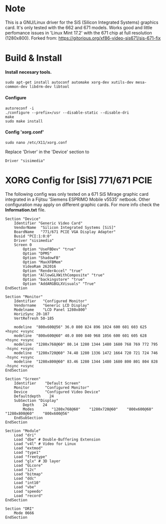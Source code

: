 # Note
This is a GNU/Linux driver for the SiS (Silicon Integrated Systems) graphics card. It's only tested with the 662 and 671 models.
Works good and little perfomance issues in 'Linux Mint 17.2' with the 671 chip at full resolution (1280x800).
Forked from: https://gitorious.org/xf86-video-sis671/sis-671-fix

# Build & Install
#### Install necesary tools.

    sudo apt-get install autoconf automake xorg-dev xutils-dev mesa-common-dev libdrm-dev libtool 
    
#### Configure

    autoreconf -i
    ./configure --prefix=/usr --disable-static --disable-dri
    make
    sudo make install
    
#### Config 'xorg.conf'

    sudo nano /etc/X11/xorg.conf
    
Replace 'Driver' in the 'Device' section to
    
    Driver "sisimedia"

# XORG Config for [SiS] 771/671 PCIE
The following config was only tested on a 671 SiS Mirage graphic card integrated in a Fijitsu 'Siemens ESPRIMO Mobile v5535' netbook. Other configuration may apply on different graphic cards. For more info check the __Information.txt__ file.

	Section "Device"
		Identifier "Generic Video Card"
		VendorName  "Silicon Integrated Systems [SiS]"
		BoardName   "771/671 PCIE VGA Display Adapter"
		Busid "PCI:1:0:0"
		Driver "sisimedia"
		Screen 0
			Option "UseFBDev" "true"
			Option "DPMS"
			Option "ShadowFB"
			Option "MaxXFBMem"
			VideoRam 262016
			Option "RenderAccel" "true"
			Option "AllowGLXWithComposite" "true"
			Option "backingstore" "true"
			Option "AddARGBGLXVisuals" "True" 
	EndSection
 
	Section "Monitor"
		Identifier   "Configured Monitor"
		Vendorname   "Generic LCD Display"
		Modelname    "LCD Panel 1280x800"
		HorizSync 20-107
		VertRefresh 50-185

		modeline  "800x600@56" 36.0 800 824 896 1024 600 601 603 625 +hsync +vsync
		modeline  "800x600@60" 40.0 800 840 968 1056 600 601 605 628 +hsync +vsync
		modeline  "1280x768@60" 80.14 1280 1344 1480 1680 768 769 772 795 -hsync +vsync
		modeline  "1280x720@60" 74.48 1280 1336 1472 1664 720 721 724 746 -hsync +vsync
		modeline  "1280x800@60" 83.46 1280 1344 1480 1680 800 801 804 828 -hsync +vsync
	EndSection
 
	Section "Screen"
		Identifier    "Default Screen"
		Monitor       "Configured Monitor"
		Device        "Configured Video Device"
		Defaultdepth    24
		SubSection "Display"
			Depth    24
			Modes        "1280x768@60"    "1280x720@60"    "800x600@60"    "1280x800@60"    "800x600@56"
		EndSubSection
	EndSection
 
	Section "Module"
		Load "dri"
		Load "dbe" # Double-Buffering Extension
		Load "v4l" # Video for Linux
		Load "extmod"
		Load "type1"
		Load "freetype"
		Load "glx" # 3D layer
		Load "GLcore"
		Load "i2c"
		Load "bitmap"
		Load "ddc"
		Load "int10"
		Load "vbe"
		Load "speedo"
		Load "record"
	EndSection
 
	Section "DRI"
		Mode 0666
	EndSection
